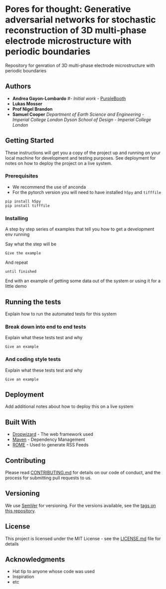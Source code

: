 # Pores for thought: Generative adversarial networks for stochastic reconstruction of 3D multi-phase electrode microstructure with periodic boundaries

Repository for genration of 3D multi-phase electrode microstructure with periodic boundaries

## Authors

* **Andrea Gayon-Lombardo** #- *Initial work* - [PurpleBooth](https://github.com/PurpleBooth)
* **Lukas Mosser**
* **Prof Nigel Brandon**
* **Samuel Cooper**
*Department of Earth Science and Engineering - Imperial College London*
*Dyson School of Design - Imperial College London*

## Getting Started

These instructions will get you a copy of the project up and running on your local machine for development and testing purposes. See deployment for notes on how to deploy the project on a live system.

### Prerequisites

* We recommend the use of anconda
* For the pytorch version you will need to have installed ```h5py``` and ```tifffile```
```
pip install h5py
pip install tifffile
```

### Installing

A step by step series of examples that tell you how to get a development env running

Say what the step will be

```
Give the example
```

And repeat

```
until finished
```

End with an example of getting some data out of the system or using it for a little demo

## Running the tests

Explain how to run the automated tests for this system

### Break down into end to end tests

Explain what these tests test and why

```
Give an example
```

### And coding style tests

Explain what these tests test and why

```
Give an example
```

## Deployment

Add additional notes about how to deploy this on a live system

## Built With

* [Dropwizard](http://www.dropwizard.io/1.0.2/docs/) - The web framework used
* [Maven](https://maven.apache.org/) - Dependency Management
* [ROME](https://rometools.github.io/rome/) - Used to generate RSS Feeds

## Contributing

Please read [CONTRIBUTING.md](https://gist.github.com/PurpleBooth/b24679402957c63ec426) for details on our code of conduct, and the process for submitting pull requests to us.

## Versioning

We use [SemVer](http://semver.org/) for versioning. For the versions available, see the [tags on this repository](https://github.com/your/project/tags). 

## License

This project is licensed under the MIT License - see the [LICENSE.md](LICENSE.md) file for details

## Acknowledgments

* Hat tip to anyone whose code was used
* Inspiration
* etc
